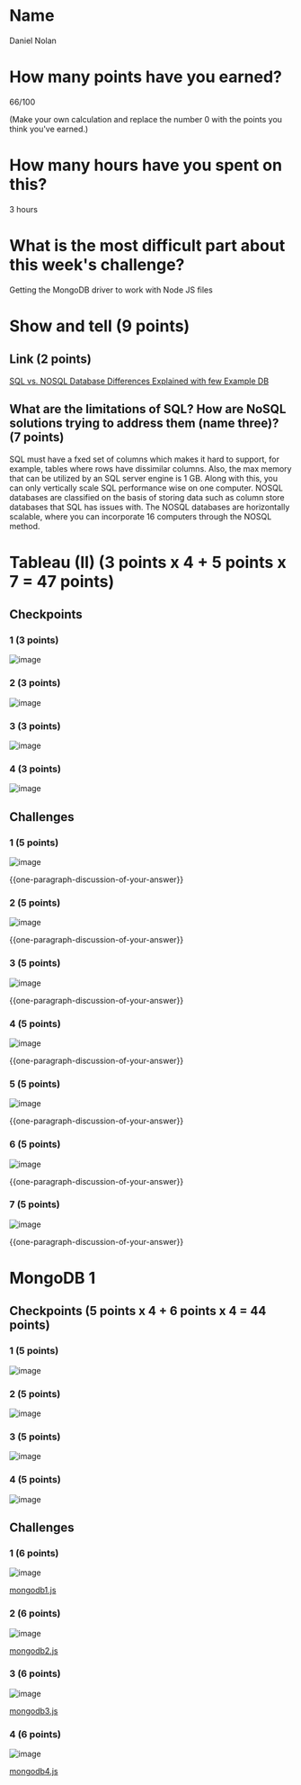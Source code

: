 # Name

Daniel Nolan

# How many points have you earned?

66/100

(Make your own calculation and replace the number 0 with the points you think you've earned.)

# How many hours have you spent on this?

3 hours

# What is the most difficult part about this week's challenge?

Getting the MongoDB driver to work with Node JS files

# Show and tell (9 points)

## Link (2 points)

[SQL vs. NOSQL Database Differences Explained with few Example DB](http://www.thegeekstuff.com/2014/01/sql-vs-nosql-db/)

## What are the limitations of SQL? How are NoSQL solutions trying to address them (name three)? (7 points)

SQL must have a fxed set of columns which makes it hard to support, for example, tables where rows have dissimilar columns. 
Also, the max memory that can be utilized by an SQL server engine is 1 GB.
Along with this, you can only vertically scale SQL performance wise on one computer.
NOSQL databases are classified on the basis of storing data such as column store databases that SQL has issues with.
The NOSQL databases are horizontally scalable, where you can incorporate 16 computers through the NOSQL method.


# Tableau (II) (3 points x 4 + 5 points x 7 = 47 points)

## Checkpoints

### 1 (3 points)

![image](http://imgur.com/RuyrHHu.png)

### 2 (3 points)

![image](http://imgur.com/oUQFYrz.png)

### 3 (3 points)

![image](http://imgur.com/fe5R7AH.png)

### 4 (3 points)

![image](http://imgur.com/PQaGn3W.png)

## Challenges

### 1 (5 points)

![image](http://imgur.com/Dtqjtst.png)

{{one-paragraph-discussion-of-your-answer}}

### 2 (5 points)

![image](http://imgur.com/FwWurYs.png)

{{one-paragraph-discussion-of-your-answer}}

### 3 (5 points)

![image](http://imgur.com/PfB6ECv.png)

{{one-paragraph-discussion-of-your-answer}}

### 4 (5 points)

![image](http://imgur.com/WKr8m0Q.png)

{{one-paragraph-discussion-of-your-answer}}

### 5 (5 points)

![image](http://imgur.com/IsxPRfM.png)

{{one-paragraph-discussion-of-your-answer}}

### 6 (5 points)

![image](http://imgur.com/AewTsNj.png)

{{one-paragraph-discussion-of-your-answer}}

### 7 (5 points)

![image](http://imgur.com/XZtekX2.png)

{{one-paragraph-discussion-of-your-answer}}


# MongoDB 1

## Checkpoints (5 points x 4 + 6 points x 4 = 44  points)

### 1 (5 points)

![image](http://imgur.com/1DpTnpU.png)

### 2 (5 points)

![image](http://imgur.com/NEWuPDl.png)

### 3 (5 points)

![image](image.png?raw=true)

### 4 (5 points)

![image](image.png?raw=true)

## Challenges


### 1 (6 points)

![image](image.png?raw=true)

[mongodb1.js](mongodb1.js)

### 2 (6 points)

![image](image.png?raw=true)

[mongodb2.js](mongodb2.js)

### 3 (6 points)

![image](image.png?raw=true)

[mongodb3.js](mongodb3.js)

### 4 (6 points)

![image](image.png?raw=true)

[mongodb4.js](mongodb4.js)
